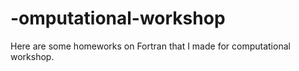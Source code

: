 # -omputational-workshop
Here are some homeworks on Fortran that I made for computational workshop.
